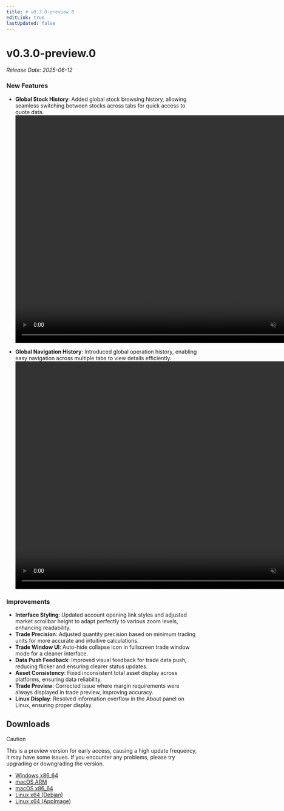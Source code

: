 ```yaml
---
title: # v0.3.0-preview.0
editLink: true
lastUpdated: false
---
```


# v0.3.0-preview.0 <Badge type="warning" text="preview" />

_Release Date: 2025-06-12_

### New Features

- **Global Stock History**: Added global stock browsing history, allowing seamless switching between stocks across tabs for quick access to quote data.
  <video src="https://assets.lbctrl.com/uploads/a2afc60f-fc5b-4baf-8d1c-d1ca2fc03d9a/global_stock_history.mp4" width="800px" height="600px" autoplay muted loop>
  </video>

- **Global Navigation History**: Introduced global operation history, enabling easy navigation across multiple tabs to view details efficiently.
  <video src="https://assets.lbctrl.com/uploads/2fd01841-0ba8-4dae-b624-89013f040570/global_navigation.mp4" width="800px" height="600px" autoplay muted loop>
  </video>

### Improvements

- **Interface Styling**: Updated account opening link styles and adjusted market scrollbar height to adapt perfectly to various zoom levels, enhancing readability.
- **Trade Precision**: Adjusted quantity precision based on minimum trading units for more accurate and intuitive calculations.
- **Trade Window UI**: Auto-hide collapse icon in fullscreen trade window mode for a cleaner interface.
- **Data Push Feedback**: Improved visual feedback for trade data push, reducing flicker and ensuring clearer status updates.
- **Asset Consistency**: Fixed inconsistent total asset display across platforms, ensuring data reliability.
- **Trade Preview**: Corrected issue where margin requirements were always displayed in trade preview, improving accuracy.
- **Linux Display**: Resolved information overflow in the About panel on Linux, ensuring proper display.

## Downloads

> [!CAUTION]
> This is a preview version for early access, causing a high update frequency, it may have some issues. If you encounter any problems, please try upgrading or downgrading the version.

- [Windows x86_64](https://assets.lbkrs.com/github/release/longbridge-desktop/preview/longbridge-v0.3.0-preview.0-windows-x86_64.exe)
- [macOS ARM](https://assets.lbkrs.com/github/release/longbridge-desktop/preview/longbridge-v0.3.0-preview.0-macos-aarch64.dmg)
- [macOS x86_64](https://assets.lbkrs.com/github/release/longbridge-desktop/preview/longbridge-v0.3.0-preview.0-macos-x86_64.dmg)
- [Linux x64 (Debian)](https://assets.lbkrs.com/github/release/longbridge-desktop/preview/longbridge-v0.3.0-preview.0-linux-x86_64.deb)
- [Linux x64 (AppImage)](https://assets.lbkrs.com/github/release/longbridge-desktop/preview/longbridge-v0.3.0-preview.0-linux-x86_64.AppImage)
